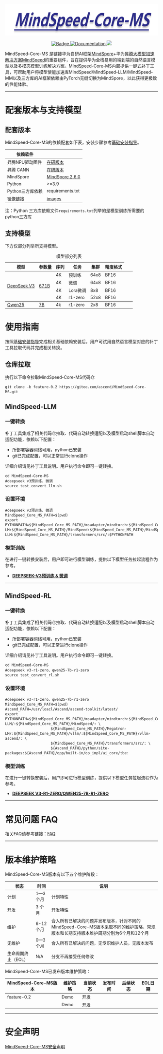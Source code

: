 <p align="center"> <img src="docs/logo.png" height="103px" width="700px"> </p>

<p align="center">
    <a href="https://gitee.com/ascend/MindSpeed-Core-MS/blob/dev/LICENSE">
    <a href="https://gitee.com/ascend/MindSpeed-Core-MS/blob/dev/LICENSE">
        <img alt="Badge" src="https://img.shields.io/badge/License-MIT-blue.svg">
    </a>
    <a href="https://gitee.com/ascend/MindSpeed-Core-MS">
        <img alt="Documentation" src="https://img.shields.io/website/http/huggingface.co/docs/transformers/index.svg?down_color=red&down_message=offline&up_message=online">
    </a>
    <a>
        <img src="https://app.codacy.com/project/badge/Grade/1710faac5e634acaabfc26b0a778cdde">
    </a>
</p>

MindSpeed-Core-MS 是链接华为自研AI框架[MindSpore](https://www.mindspore.cn/install/)+华为[昇腾大模型加速解决方案MindSpeed](https://www.hiascend.cn/software/mindspeed)的重要组件，旨在提供华为全栈易用的端到端的自然语言模型以及多模态模型训练解决方案。MindSpeed-Core-MS内部提供一键式补丁工具，可帮助用户将模型使能加速库MindSpeed/MindSpeed-LLM/MindSpeed-MM以及三方库的AI框架依赖由PyTorch无缝切换为MindSpore，以此获得更极致的性能体验。

---

# 配套版本与支持模型

## 配套版本

MindSpeed-Core-MS的依赖配套如下表，安装步骤参考[基础安装指导](./docs/INSTALLATION.md)。

| 依赖软件         |                                                              |
| ---------------- | ------------------------------------------------------------ |
| 昇腾NPU驱动固件  | [在研版本](https://www.hiascend.com/hardware/firmware-drivers/community?product=1&model=30&cann=8.0.RC3.alpha002&driver=1.0.26.alpha) |
| 昇腾 CANN        | [在研版本](https://www.hiascend.com/zh/developer/download/community/result?module=cann) |
| MindSpore        | [MindSpore 2.6.0](https://www.mindspore.cn/install/)         |
| Python           | >=3.9                                                        |
| Python三方库依赖 | requirements.txt                                             |
| 镜像链接         | [images](http://mirrors.cn-central-221.ovaijisuan.com/detail/129.html) |

注：Python 三方库依赖文件`requirements.txt`列举的是模型训练所需要的python三方库

## 支持模型
下方仅部分列举所支持模型。

<table>
  <a id="jump1"></a>
  <caption>模型部分列表</caption>
  <thead>
    <tr>
      <th>模型</th>
      <th>参数量</th>
      <th>序列</th>
      <th>任务</th>
      <th>集群</th>
      <th>精度格式</th>
    </tr>
  </thead>
  <tbody>
    <tr>
      <td rowspan="4"><a href="https://huggingface.co/deepseek-ai/DeepSeek-V3/tree/main">DeepSeek V3</a></td>
      <td rowspan="4"><a href="https://huggingface.co/deepseek-ai/DeepSeek-V3/tree/main">671B</a></td>
      <td> 4K </td>
      <td>预训练</td>
      <td> 64x8 </td>
      <td> BF16 </td>
    </tr>
    <tr>
      <td> 4K </td>
      <td>微调</td>
      <td> 64x8 </td>
      <td> BF16 </td>
    </tr>
    <tr>
      <td> 4K </td>
      <td>Lora微调</td>
      <td> 8x8 </td>
      <td> BF16 </td>
    </tr>
    <tr>
      <td> 4K </td>
      <td> r1-zero </td>
      <td> 52x8 </td>
      <td> BF16 </td>
      <td> </td>
      <td> </td>
    </tr>
  </tbody>
  <tbody>
    <tr>
      <td rowspan="1"><a href="https://huggingface.co/Qwen/Qwen2.5-7B-Instruct/tree/main">Qwen25</a></td>
      <td><a href="https://huggingface.co/Qwen/Qwen2.5-7B-Instruct/tree/main">7B</a></td>
      <td> 4k </td>
      <td> r1-zero </td>
      <td> 2x8 </td>
      <td> BF16 </td>
      <td> </td>
      <td> </td>
    </tr>
  </tbody>
</table>

# 使用指南

按照[基础安装指导](./docs/INSTALLATION.md)完成相关基础依赖安装后，用户可试用自然语言模型对应的补丁工具拉取代码并完成相关转换。

## 仓库拉取

执行以下命令拉取MindSpeed-Core-MS代码仓

```shell
git clone -b feature-0.2 https://gitee.com/ascend/MindSpeed-Core-MS.git
```

## MindSpeed-LLM

### 一键转换

补丁工具集成了相关代码仓拉取、代码自动转换适配以及模型启动shell脚本自动适配功能，依赖以下配置：

- 所部署容器网络可用，python已安装
- git已完成配置，可以正常进行clone操作

详细介绍请见补丁工具说明。用户执行命令即可一键转换。

```shell
cd MindSpeed-Core-MS
#deepseek v3预训练、微调
source test_convert_llm.sh
```

### 设置环境

```shell
#deepseek v3预训练、微调
MindSpeed_Core_MS_PATH=$(pwd)
export PYTHONPATH=${MindSpeed_Core_MS_PATH}/msadapter/mindtorch:${MindSpeed_Core_MS_PATH}/Megatron-LM:${MindSpeed_Core_MS_PATH}/MindSpeed:${MindSpeed_Core_MS_PATH}/MindSpeed-LLM:${MindSpeed_Core_MS_PATH}/transformers/src/:$PYTHONPATH
```

### 模型训练

在进行一键转换安装后，用户即可进行模型训练，提供以下模型任务拉起流程作为参考。

- [**DEEPSEEK-V3预训练 & 微调**](./docs/deepseekv3.md)

---

## MindSpeed-RL

### 一键转换

补丁工具集成了相关代码仓拉取、代码自动转换适配以及模型启动shell脚本自动适配功能，依赖以下配置：

- 所部署容器网络可用，python已安装
- git已完成配置，可以正常进行clone操作

详细介绍请见补丁工具说明。用户执行命令即可一键转换。

```shell
cd MindSpeed-Core-MS
#deepseek v3-r1-zero、qwen25-7b-r1-zero
source test_convert_rl.sh
```

### 设置环境

```shell
#deepseek v3-r1-zero、qwen25-7b-r1-zero
MindSpeed_Core_MS_PATH=$(pwd)
Ascend_PATH=/usr/loacl/Ascend/ascend-toolkit/latest/
export PYTHONPATH=${MindSpeed_Core_MS_PATH}/msadapter/mindtorch:${MindSpeed_Core_MS_PATH}/MindSpeed-LLM/:${MindSpeed_Core_MS_PATH}/MindSpeed/: \
                     ${MindSpeed_Core_MS_PATH}/Megatron-LM/:${MindSpeed_Core_MS_PATH}/vllm/:${MindSpeed_Core_MS_PATH}/vllm-ascend/: \
                     ${MindSpeed_Core_MS_PATH}/transformers/src/: \
                     ${Ascend_PATH}/python/site-packages:${Ascend_PATH}/opp/built-in/op_impl/ai_core/tbe:
```

### 模型训练

在进行一键转换安装后，用户即可进行模型训练，提供以下模型任务拉起流程作为参考。

- [**DEEPSEEK V3-R1-ZERO/QWEN25-7B-R1-ZERO**](./docs/GRPO.md)

---

# 常见问题 FAQ

相关FAQ请参考链接：[FAQ](./docs/FAQ.md)

---

# 版本维护策略

MindSpeed-Core-MS版本有以下五个维护阶段：

| **状态**            | **时间** | **说明**                                                               |
| ------------------- | -------- |----------------------------------------------------------------------|
| 计划                | 1—3 个月 | 计划特性                                                                 |
| 开发                | 3 个月   | 开发特性                                                                 |
| 维护                | 6-12 个月| 合入所有已解决的问题并发布版本，针对不同的MindSpeed-Core-MS版本采取不同的维护策略，常规版本和长期支持版本维护周期分别为6个月和12个月 |
| 无维护              | 0—3 个月 | 合入所有已解决的问题，无专职维护人员，无版本发布                                             |
| 生命周期终止（EOL） | N/A      | 分支不再接受任何修改                                                           |

MindSpeed-Core-MS已发布版本维护策略：

| **MindSpeed-Core-MS版本** | **维护策略** | **当前状态** | **发布时间**   | **后续状态**         | **EOL日期** |
|-----------------|-----------|--------|------------|-----------------------|-----------|
| feature-0.2 |  Demo  | 开发   |  |   |           |
|              |  Demo  | 开发   |  |   |           |

---

# 安全声明

[MindSpeed-Core-MS安全声明](./docs/SECURITYNOTE.md)
